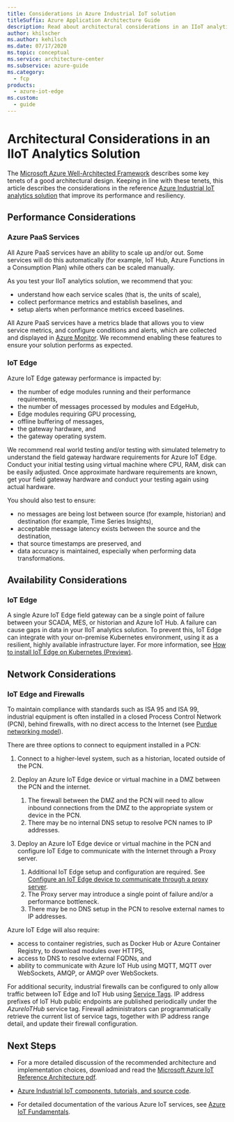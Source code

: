 ```yaml
---
title: Considerations in Azure Industrial IoT solution
titleSuffix: Azure Application Architecture Guide
description: Read about architectural considerations in an IIoT analytics solution. View discussions about performance, availability, and networking.
author: khilscher
ms.author: kehilsch
ms.date: 07/17/2020
ms.topic: conceptual
ms.service: architecture-center
ms.subservice: azure-guide
ms.category:
  - fcp
products:
  - azure-iot-edge
ms.custom:
  - guide
---
```


# Architectural Considerations in an IIoT Analytics Solution

The [Microsoft Azure Well-Architected Framework](../../framework/index.md) describes some key tenets of a good architectural design. Keeping in line with these tenets, this article describes the considerations in the reference [Azure Industrial IoT analytics solution](./iiot-architecture.md) that improve its performance and resiliency.

## Performance Considerations

### Azure PaaS Services

All Azure PaaS services have an ability to scale up and/or out. Some services will do this automatically (for example, IoT Hub, Azure Functions in a Consumption Plan) while others can be scaled manually.

As you test your IIoT analytics solution, we recommend that you:

- understand how each service scales (that is, the units of scale),
- collect performance metrics and establish baselines, and
- setup alerts when performance metrics exceed baselines.

All Azure PaaS services have a metrics blade that allows you to view service metrics, and configure conditions and alerts, which are collected and displayed in [Azure Monitor](/azure/azure-monitor/overview). We recommend enabling these features to ensure your solution performs as expected.

### IoT Edge

Azure IoT Edge gateway performance is impacted by:

- the number of edge modules running and their performance requirements,
- the number of messages processed by modules and EdgeHub,
- Edge modules requiring GPU processing,
- offline buffering of messages,
- the gateway hardware, and
- the gateway operating system.

We recommend real world testing and/or testing with simulated telemetry to understand the field gateway hardware requirements for Azure IoT Edge. Conduct your initial testing using virtual machine where CPU, RAM, disk can be easily adjusted. Once approximate hardware requirements are known, get your field gateway hardware and conduct your testing again using actual hardware.

You should also test to ensure:

- no messages are being lost between source (for example, historian) and destination (for example, Time Series Insights),
- acceptable message latency exists between the source and the destination,
- that source timestamps are preserved, and
- data accuracy is maintained, especially when performing data transformations.

## Availability Considerations

### IoT Edge

A single Azure IoT Edge field gateway can be a single point of failure between your SCADA, MES, or historian and Azure IoT Hub. A failure can cause gaps in data in your IIoT analytics solution. To prevent this, IoT Edge can integrate with your on-premise Kubernetes environment, using it as a resilient, highly available infrastructure layer. For more information, see [How to install IoT Edge on Kubernetes (Preview)](/azure/iot-edge/how-to-install-iot-edge-kubernetes).

## Network Considerations

### IoT Edge and Firewalls

To maintain compliance with standards such as ISA 95 and ISA 99, industrial equipment is often installed in a closed Process Control Network (PCN), behind firewalls, with no direct access to the Internet (see [Purdue networking model](https://en.wikipedia.org/wiki/Purdue_Enterprise_Reference_Architecture)).

There are three options to connect to equipment installed in a PCN:

1. Connect to a higher-level system, such as a historian, located outside of the PCN.

1. Deploy an Azure IoT Edge device or virtual machine in a DMZ between the PCN and the internet.
    1. The firewall between the DMZ and the PCN will need to allow inbound connections from the DMZ to the appropriate system or device in the PCN.
    1. There may be no internal DNS setup to resolve PCN names to IP addresses.

1. Deploy an Azure IoT Edge device or virtual machine in the PCN and configure IoT Edge to communicate with the Internet through a Proxy server.
    1. Additional IoT Edge setup and configuration are required. See [Configure an IoT Edge device to communicate through a proxy server](/azure/iot-edge/how-to-configure-proxy-support).
    1. The Proxy server may introduce a single point of failure and/or a performance bottleneck.
    1. There may be no DNS setup in the PCN to resolve external names to IP addresses.

Azure IoT Edge will also require:

- access to container registries, such as Docker Hub or Azure Container Registry, to download modules over HTTPS,
- access to DNS to resolve external FQDNs, and
- ability to communicate with Azure IoT Hub using MQTT, MQTT over WebSockets, AMQP, or AMQP over WebSockets.

For additional security, industrial firewalls can be configured to only allow traffic between IoT Edge and IoT Hub using [Service Tags](/azure/virtual-network/service-tags-overview#service-tags-on-premises). IP address prefixes of IoT Hub public endpoints are published periodically under the *AzureIoTHub* service tag. Firewall administrators can programmatically retrieve the current list of service tags, together with IP address range detail, and update their firewall configuration.

## Next Steps

- For a more detailed discussion of the recommended architecture and implementation choices, download and read the [Microsoft Azure IoT Reference Architecture pdf](https://aka.ms/iotrefarchitecture).

- [Azure Industrial IoT components, tutorials, and source code](https://azure.github.io/Industrial-IoT/).

- For detailed documentation of the various Azure IoT services, see [Azure IoT Fundamentals](/azure/iot-fundamentals/).
